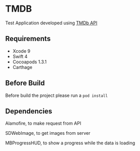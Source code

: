 # TMDB

Test Application developed using [TMDb API](https://developers.themoviedb.org)

## Requirements

 - Xcode 9
 - Swift 4
 - Cocoapods 1.3.1
 - Carthage

## Before Build

Before build the project please run a `pod install`

## Dependencies

Alamofire, to make request from API

SDWebImage, to get images from server

MBProgressHUD, to show a progress while the data is loading
